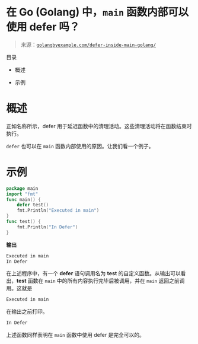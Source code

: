 <!--yml

类别：未分类

日期：2024-10-13 06:27:28

-->

# 在 Go (Golang) 中，`main` 函数内部可以使用 **defer** 吗？

> 来源：[`golangbyexample.com/defer-inside-main-golang/`](https://golangbyexample.com/defer-inside-main-golang/)

目录

+   概述

+   示例

# **概述**

正如名称所示，defer 用于延迟函数中的清理活动。这些清理活动将在函数结束时执行。

`defer` 也可以在 `main` 函数内部使用的原因。让我们看一个例子。

# **示例**

```go
package main
import "fmt"
func main() {
    defer test()
    fmt.Println("Executed in main")
}
func test() {
    fmt.Println("In Defer")
}
```

**输出**

```go
Executed in main
In Defer
```

在上述程序中，有一个 **defer** 语句调用名为 **test** 的自定义函数。从输出可以看出，**test** 函数在 `main` 中的所有内容执行完毕后被调用，并在 `main` 返回之前调用。这就是

```go
Executed in main
```

在输出之前打印。

```go
In Defer
```

上述函数同样表明在 `main` 函数中使用 defer 是完全可以的。


